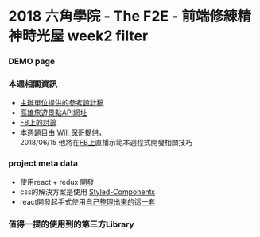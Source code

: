 # 2018 六角學院 - The F2E - 前端修練精神時光屋 week2 filter


### DEMO page


### 本週相關資訊
- [主辦單位提供的參考設計稿](https://hexschool.github.io/THE_F2E_Design/week2-filter/)
- [高雄旅遊景點API網址](https://data.kcg.gov.tw/api/action/datastore_search?resource_id=92290ee5-6e61-456f-80c0-249eae2fcc97)
- [FB上的討論](https://www.facebook.com/groups/173311386703334/learning_content/?filter=377909922704174&post=181532992547840)
- 本週題目由 [Will 保哥](https://github.com/doggy8088)提供，  
2018/06/15 他將在[FB上](https://www.facebook.com/will.fans/videos/2124246790937787/)直播示範本週程式開發相關技巧

### project meta data
- 使用react + redux 開發
- css的解決方案是使用 [Styled-Components](https://github.com/styled-components/styled-components)
- react開發起手式使用[自己整理出來的這一套](https://github.com/akari0624/react-starter-boilerplate) 


### 值得一提的使用到的第三方Library






